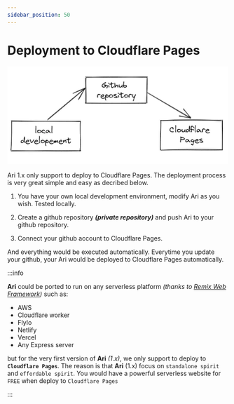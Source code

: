 ```yaml
---
sidebar_position: 50
---
```


# Deployment to Cloudflare Pages

![ari 1.x deployment model](./img/ari-1.x-deployment-model.webp)

Ari 1.x only support to deploy to Cloudflare Pages. The deployment process is very great simple and easy as decribed below.

1. You have your own local development environment, modify Ari as you wish. Tested locally.

2. Create a github repository _**(private repository)**_ and push Ari to your github repository.

3. Connect your github account to Cloudflare Pages.

And everything would be executed automatically. Everytime you update your github, your Ari would be deployed to Cloudflare Pages automatically.

:::info

**Ari** could be ported to run on any serverless platform _(thanks to [Remix Web Framework](https://remix.run/))_ such as:

* AWS
* Cloudflare worker
* FlyIo
* Netlify
* Vercel
* Any Express server

but for the very first version of **Ari** _(1.x)_, we only support to deploy to **`Cloudflare Pages`**. The reason is that **Ari** (1.x) focus on `standalone spirit` and `effordable spirit`. You would have a powerful serverless website for `FREE` when deploy to `Cloudflare Pages`

:::